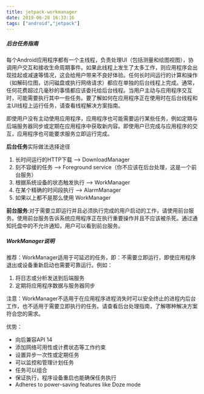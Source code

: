```yaml
---
title: jetpack-workmanager
date: 2019-06-28 16:33:16
tags: ["android","jetpack"]
---
```


##### 后台任务指南
每个Android应用程序都有一个主线程，负责处理UI（包括测量和绘图视图），协调用户交互和接收生命周期事件。如果此线程上发生了太多工作，则应用程序会出现挂起或减速等情况，这会给用户带来不良好体验。任何长时间运行的计算和操作（如解码位图，访问磁盘或执行网络请求）都应在单独的后台线程上完成。通常，任何花费超过几毫秒的事情都应该委托给后台线程。当用户主动与应用程序交互时，可能需要执行其中一些任务。要了解如何在应用程序正在使用时在后台线程和主UI线程上运行任务，请查看线程解决方案指南。

即使用户没有主动使用应用程序，应用程序也可能需要运行某些任务，例如定期与后端服务器同步或定期在应用程序中获取新内容。即使用户已完成与应用程序的交互，应用程序也可能要求服务立即运行完成。


**后台任务**实际做法选择途径

1. 长时间运行的HTTP下载 --> DownloadManager
2. 刻不容缓的任务 --> Foreground service（你不应该在后台处理，这是一个前台服务）
3. 根据系统设备的状态触发执行 --> WorkManager
4. 在某个精确的时间段执行 --> AlarmManager
5. 如果以上都不是那么使用 WorkManager

**前台服务**:对于需要立即运行并且必须执行完成的用户启动的工作，请使用前台服务。使用前台服务告诉系统应用程序正在执行重要操作并且不应该被杀死。通过通知托盘中的不允许通知，用户可以看到前台服务。

##### WorkManager说明
推荐：WorkManager适用于可延迟的任务，即：不需要立即运行，即使应用程序退出或设备重新启动也需要可靠运行。例如：

1. 将日志或分析发送到后端服务
2. 定期将应用程序数据与服务器同步

注意：WorkManager不适用于在应用程序进程消失时可以安全终止的进程内后台工作，也不适用于需要立即执行的任务。请查看后台处理指南，了解哪种解决方案符合您的需求。

优势：
* 向后兼容API 14
* 添加网络可用性或计费状态等工作约束
* 设置异步一次性或定期任务
* 可以监控和管理计划任务
* 任务可以组合
* 保证执行，程序设备重启也能确保任务执行
* Adheres to power-saving features like Doze mode